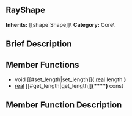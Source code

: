##  RayShape  
**Inherits:** [[shape|Shape]]\\
**Category:** Core\\
##  Brief Description  

##  Member Functions 
  * void [[#set_length|set_length]]**(** [real](class_real) length **)**
  * [real](class_real) [[#get_length|get_length]]**(****)** const
##  Member Function Description  
